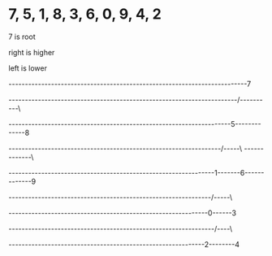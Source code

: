 # **7, 5, 1, 8, 3, 6, 0, 9, 4, 2** 

7 is root

right is higher 

left is lower



-------------------------------------------------------------------------7

----------------------------------------------------------------------/----------\

--------------------------------------------------------------------5-------------8

-----------------------------------------------------------------/-----\ -------------\

---------------------------------------------------------------1-------6-------------9

--------------------------------------------------------------/-----\

-------------------------------------------------------------0------3

---------------------------------------------------------------/----\		

------------------------------------------------------------2--------4			
